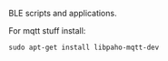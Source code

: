 BLE scripts and applications.

For mqtt stuff install:
```
sudo apt-get install libpaho-mqtt-dev
```
